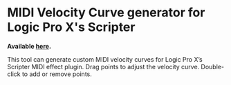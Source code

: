 # MIDI Velocity Curve generator for Logic Pro X's Scripter

**Available [here](https://einoken.github.io/midi-velocity-curve-generator/).**

This tool can generate custom MIDI velocity curves for Logic Pro X’s Scripter
MIDI effect plugin. Drag points to adjust the velocity curve. Double-click
to add or remove points. 
